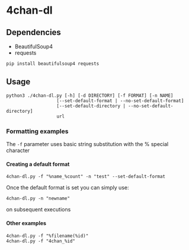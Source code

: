 # 4chan-dl

## Dependencies
- BeautifulSoup4
- requests
```
pip install beautifulsoup4 requests
```

## Usage
```
python3 ./4chan-dl.py [-h] [-d DIRECTORY] [-f FORMAT] [-n NAME]
                   [--set-default-format | --no-set-default-format]
                   [--set-default-directory | --no-set-default-directory]
                   url
```

### Formatting examples
The ```-f``` parameter uses basic string substitution with the % special character

#### Creating a default format
```
4chan-dl.py -f "%name_%count" -n "test" --set-default-format
```
Once the default format is set you can simply use:
```
4chan-dl.py -n "newname"
```
on subsequent executions

#### Other examples
```
4chan-dl.py -f "%filename(%id)" 
4chan-dl.py -f "4chan_%id" 
```

